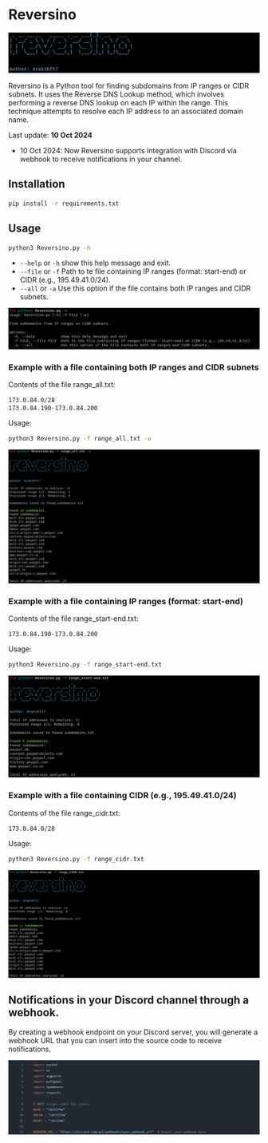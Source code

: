 # Reversino

![02](images/02.png 'Banner')

Reversino is a Python tool for finding subdomains from IP ranges or CIDR subnets. It uses the Reverse DNS Lookup method, which involves performing a reverse DNS lookup on each IP within the range. This technique attempts to resolve each IP address to an associated domain name.

Last update: **10 Oct 2024**

- 10 Oct 2024: Now Reversino supports integration with Discord via webhook to receive notifications in your channel.

## Installation

```bash
pip install -r requirements.txt
```

## Usage
```bash
python3 Reversino.py -h
```
- `--help` or `-h` show this help message and exit.
- `--file` or `-f` Path to te file containing IP ranges (format: start-end) or CIDR (e.g., 195.49.41.0/24).
- `--all` or `-a`  Use this option if the file contains both IP ranges and CIDR subnets.

![01](images/01.png 'Help')

### Example with a file containing both IP ranges and CIDR subnets

Contents of the file range_all.txt:
```
173.0.84.0/28
173.0.84.190-173.0.84.200
```

Usage:
```bash
python3 Reversino.py -f range_all.txt -a
```

![03](images/03.png 'All')

### Example with a file containing IP ranges (format: start-end)

Contents of the file range_start-end.txt:
```
173.0.84.190-173.0.84.200
```

Usage:
```bash
python3 Reversino.py -f range_start-end.txt
```

![04](images/04.png 'All')

### Example with a file containing CIDR (e.g., 195.49.41.0/24)

Contents of the file range_cidr.txt:
```
173.0.84.0/28
```

Usage:
```bash
python3 Reversino.py -f range_cidr.txt
```

![05](images/05.png 'All')

## Notifications in your Discord channel through a webhook.

By creating a webhook endpoint on your Discord server, you will generate a webhook URL that you can insert into the source code to receive notifications.

![06](images/06.png 'All')
